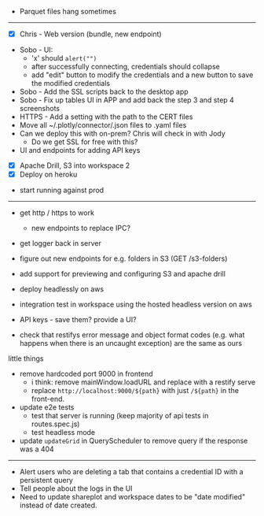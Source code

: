 - Parquet files hang sometimes

***

- [x] Chris - Web version (bundle, new endpoint)
- Sobo - UI:  
    - 'x' should `alert("")`
    - after successfully connecting, credentials should collapse
    - add "edit" button to modify the credentials and a new button to save the modified credentials
- Sobo - Add the SSL scripts back to the desktop app
- Sobo - Fix up tables UI in APP and add back the step 3 and step 4 screenshots
- HTTPS - Add a setting with the path to the CERT files
- Move all ~/.plotly/connector/.json files to .yaml files
- Can we deploy this with on-prem? Chris will check in with Jody
    - Do we get SSL for free with this?
- UI and endpoints for adding API keys
- [x] Apache Drill, S3 into workspace 2
- [x] Deploy on heroku
- start running against prod

***


 - get http / https to work
     - new endpoints to replace IPC?
- get logger back in server
- figure out new endpoints for e.g. folders in S3 (GET /s3-folders)
- add support for previewing and configuring S3 and apache drill
- deploy headlessly on aws
- integration test in workspace using the hosted headless version on aws

- API keys - save them? provide a UI?
- check that restifys error message and object format codes (e.g. what
  happens when there is an uncaught exception) are the same
  as ours

little things
- remove hardcoded port 9000 in frontend
    - i think: remove mainWindow.loadURL and replace with a restify serve
    - replace `http://localhost:9000/${path}` with just `/${path}` in the
      front-end.
- update e2e tests
    - test that server is running (keep majority of api tests in routes.spec.js)
    - test headless mode
- update `updateGrid` in QueryScheduler to remove query if the response was a 404

***

- Alert users who are deleting a tab that contains a credential ID with a
  persistent query
- Tell people about the logs in the UI
- Need to update shareplot and workspace dates to be "date modified" instead of
  date created.
